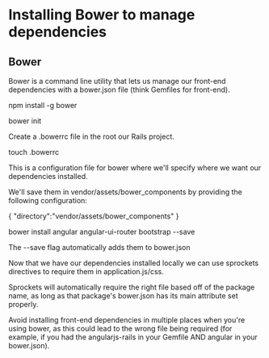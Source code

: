 Installing Bower to manage dependencies
=======================================

Bower
-----

Bower is a command line utility that lets us manage our front-end dependencies with a bower.json file (think Gemfiles for front-end). 

npm install -g bower

bower init

Create a .bowerrc file in the root our Rails project.

touch .bowerrc


This is a configuration file for bower where we'll specify where we want our dependencies installed.

We'll save them in vendor/assets/bower_components by providing the following configuration:

 {
  "directory":"vendor/assets/bower_components"
 }

bower install angular angular-ui-router bootstrap --save       

The --save flag automatically adds them to bower.json


Now that we have our dependencies installed locally we can use sprockets directives to require them in application.js/css. 

Sprockets will automatically require the right file based off of the package name, as long as that package's bower.json has its main attribute set properly.

Avoid installing front-end dependencies in multiple places when you're using bower, as this could lead to the wrong file being required (for example, if you had the angularjs-rails in your Gemfile AND angular in your bower.json).








